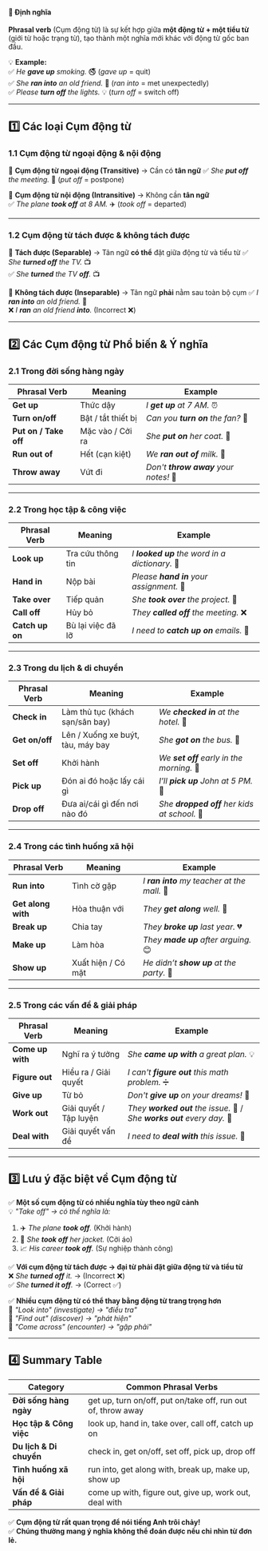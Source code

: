 #### **📜 Định nghĩa**

**Phrasal verb** (Cụm động từ) là sự kết hợp giữa **một động từ + một tiểu từ** (giới từ hoặc trạng từ), tạo thành một nghĩa mới khác với động từ gốc ban đầu.

💡 **Example:**  
✅ _He **gave up** smoking._ 🚭 (_gave up_ = quit)  
✅ _She **ran into** an old friend._ 👭 (_ran into_ = met unexpectedly)  
✅ _Please **turn off** the lights._ 💡 (_turn off_ = switch off)

---

## **1️⃣ Các loại Cụm động từ**

### **1.1 Cụm động từ ngoại động & nội động**

🔹 **Cụm động từ ngoại động (Transitive)** → Cần có **tân ngữ**
✅ _She **put off** the meeting._ 📅 (_put off_ = postpone)

🔹 **Cụm động từ nội động (Intransitive)** → Không cần **tân ngữ**  
✅ _The plane **took off** at 8 AM._ ✈️ (_took off_ = departed)

---

### **1.2 Cụm động từ tách được & không tách được**

🔹 **Tách được (Separable)** → Tân ngữ **có thể** đặt giữa động từ và tiểu từ
✅ _She **turned off** the TV._ 📺  
✅ _She **turned** the TV **off**._ 📺

🔹 **Không tách được (Inseparable)** → Tân ngữ **phải** nằm sau toàn bộ cụm 
✅ _I **ran into** an old friend._ 👭  
❌ _I **ran** an old friend **into**._ (Incorrect ❌)

---

## **2️⃣ Các Cụm động từ Phổ biến & Ý nghĩa**

### **2.1 Trong đời sống hàng ngày**

|**Phrasal Verb**|**Meaning**|**Example**|
|---|---|---|
|**Get up**|Thức dậy|_I **get up** at 7 AM._ ⏰|
|**Turn on/off**|Bật / tắt thiết bị|_Can you **turn on** the fan?_ 💨|
|**Put on / Take off**|Mặc vào / Cởi ra|_She **put on** her coat._ 🧥|
|**Run out of**|Hết (cạn kiệt)|_We **ran out of** milk._ 🥛|
|**Throw away**|Vứt đi|_Don't **throw away** your notes!_ 📝|

---

### **2.2 Trong học tập & công việc**

|**Phrasal Verb**|**Meaning**|**Example**|
|---|---|---|
|**Look up**|Tra cứu thông tin|_I **looked up** the word in a dictionary._ 📖|
|**Hand in**|Nộp bài|_Please **hand in** your assignment._ 📝|
|**Take over**|Tiếp quản|_She **took over** the project._ 🏢|
|**Call off**|Hủy bỏ|_They **called off** the meeting._ ❌|
|**Catch up on**|Bù lại việc đã lỡ|_I need to **catch up on** emails._ 📧|

---

### **2.3 Trong du lịch & di chuyển**

|**Phrasal Verb**|**Meaning**|**Example**|
|---|---|---|
|**Check in**|Làm thủ tục (khách sạn/sân bay)|_We **checked in** at the hotel._ 🏨|
|**Get on/off**|Lên / Xuống xe buýt, tàu, máy bay|_She **got on** the bus._ 🚌|
|**Set off**|Khởi hành|_We **set off** early in the morning._ 🌅|
|**Pick up**|Đón ai đó hoặc lấy cái gì|_I'll **pick up** John at 5 PM._ 🚗|
|**Drop off**|Đưa ai/cái gì đến nơi nào đó|_She **dropped off** her kids at school._ 🎒|

---

### **2.4 Trong các tình huống xã hội**

|**Phrasal Verb**|**Meaning**|**Example**|
|---|---|---|
|**Run into**|Tình cờ gặp|_I **ran into** my teacher at the mall._ 🏬|
|**Get along with**|Hòa thuận với|_They **get along** well._ 🤝|
|**Break up**|Chia tay|_They **broke up** last year._ 💔|
|**Make up**|Làm hòa|_They **made up** after arguing._ 😊|
|**Show up**|Xuất hiện / Có mặt|_He didn’t **show up** at the party._ 🎉|

---

### **2.5 Trong các vấn đề & giải pháp**

|**Phrasal Verb**|**Meaning**|**Example**|
|---|---|---|
|**Come up with**|Nghĩ ra ý tưởng|_She **came up with** a great plan._ 💡|
|**Figure out**|Hiểu ra / Giải quyết|_I can't **figure out** this math problem._ ➗|
|**Give up**|Từ bỏ|_Don't **give up** on your dreams!_ 🌟|
|**Work out**|Giải quyết / Tập luyện|_They **worked out** the issue._ 🤔 / _She **works out** every day._ 💪|
|**Deal with**|Giải quyết vấn đề|_I need to **deal with** this issue._ 📌|

---

## **3️⃣ Lưu ý đặc biệt về Cụm động từ**

✅ **Một số cụm động từ có nhiều nghĩa tùy theo ngữ cảnh**  
💡 _"Take off" → có thể nghĩa là:_

1. ✈️ _The plane **took off**._ (Khởi hành)
2. 🧥 _She **took off** her jacket._ (Cởi áo)
3. 📈 _His career **took off**._ (Sự nghiệp thành công)

✅ **Với cụm động từ tách được → đại từ phải đặt giữa động từ và tiểu từ**  
❌ _She **turned off** it._ → (Incorrect ❌)  
✅ _She **turned it off**._ → (Correct ✅)

✅ **Nhiều cụm động từ có thể thay bằng động từ trang trọng hơn**  
🔹 _"Look into" (investigate) → "điều tra"_  
🔹 _"Find out" (discover) → "phát hiện"_  
🔹 _"Come across" (encounter) → "gặp phải"_

---

## **4️⃣ Summary Table**

|**Category**|**Common Phrasal Verbs**|
|---|---|
|**Đời sống hàng ngày**|get up, turn on/off, put on/take off, run out of, throw away|
|**Học tập & Công việc**|look up, hand in, take over, call off, catch up on|
|**Du lịch & Di chuyển**|check in, get on/off, set off, pick up, drop off|
|**Tình huống xã hội**|run into, get along with, break up, make up, show up|
|**Vấn đề & Giải pháp**|come up with, figure out, give up, work out, deal with|

✅ **Cụm động từ rất quan trọng để nói tiếng Anh trôi chảy!**  
✅ **Chúng thường mang ý nghĩa không thể đoán được nếu chỉ nhìn từ đơn lẻ.**